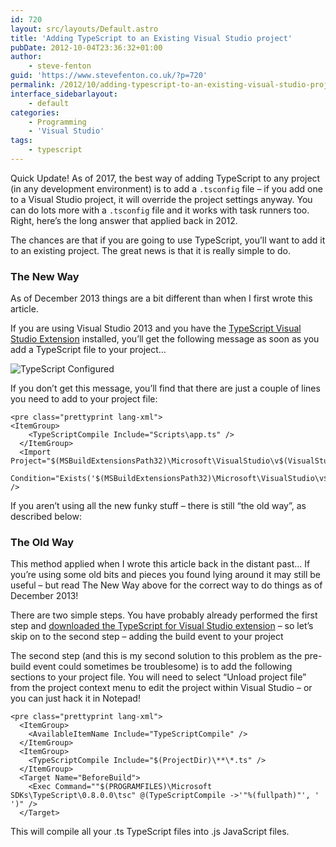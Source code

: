 ```yaml
---
id: 720
layout: src/layouts/Default.astro
title: 'Adding TypeScript to an Existing Visual Studio project'
pubDate: 2012-10-04T23:36:32+01:00
author:
    - steve-fenton
guid: 'https://www.stevefenton.co.uk/?p=720'
permalink: /2012/10/adding-typescript-to-an-existing-visual-studio-project/
interface_sidebarlayout:
    - default
categories:
    - Programming
    - 'Visual Studio'
tags:
    - typescript
---
```


Quick Update! As of 2017, the best way of adding TypeScript to any project (in any development environment) is to add a `.tsconfig` file – if you add one to a Visual Studio project, it will override the project settings anyway. You can do lots more with a `.tsconfig` file and it works with task runners too. Right, here’s the long answer that applied back in 2012.

The chances are that if you are going to use TypeScript, you’ll want to add it to an existing project. The great news is that it is really simple to do.

### The New Way

As of December 2013 things are a bit different than when I first wrote this article.

If you are using Visual Studio 2013 and you have the [TypeScript Visual Studio Extension](https://www.typescriptlang.org/) installed, you’ll get the following message as soon as you add a TypeScript file to your project…

![TypeScript Configured](https://www.stevefenton.co.uk/wp-content/uploads/2015/07/typescript-configured-300x129.png)

If you don’t get this message, you’ll find that there are just a couple of lines you need to add to your project file:

```
<pre class="prettyprint lang-xml">
<ItemGroup>
    <TypeScriptCompile Include="Scripts\app.ts" />
  </ItemGroup>
  <Import Project="$(MSBuildExtensionsPath32)\Microsoft\VisualStudio\v$(VisualStudioVersion)\TypeScript\Microsoft.TypeScript.targets" 
          Condition="Exists('$(MSBuildExtensionsPath32)\Microsoft\VisualStudio\v$(VisualStudioVersion)\TypeScript\Microsoft.TypeScript.targets')" />
```

If you aren’t using all the new funky stuff – there is still “the old way”, as described below:

### The Old Way

This method applied when I wrote this article back in the distant past… If you’re using some old bits and pieces you found lying around it may still be useful – but read The New Way above for the correct way to do things as of December 2013!

There are two simple steps. You have probably already performed the first step and [downloaded the TypeScript for Visual Studio extension](https://www.typescriptlang.org/) – so let’s skip on to the second step – adding the build event to your project

The second step (and this is my second solution to this problem as the pre-build event could sometimes be troublesome) is to add the following sections to your project file. You will need to select “Unload project file” from the project context menu to edit the project within Visual Studio – or you can just hack it in Notepad!

```
<pre class="prettyprint lang-xml">
  <ItemGroup>
    <AvailableItemName Include="TypeScriptCompile" />
  </ItemGroup>
  <ItemGroup>
    <TypeScriptCompile Include="$(ProjectDir)\**\*.ts" />
  </ItemGroup>
  <Target Name="BeforeBuild">
    <Exec Command=""$(PROGRAMFILES)\Microsoft SDKs\TypeScript\0.8.0.0\tsc" @(TypeScriptCompile ->'"%(fullpath)"', ' ')" />
  </Target>
```

This will compile all your .ts TypeScript files into .js JavaScript files.